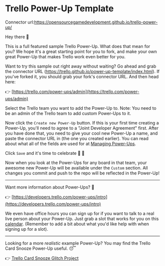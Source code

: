 # Trello Power-Up Template

Connector url:https://opensourcegamedevelopment.github.io/trello-power-up/

Hey there 👋

This is a full featured sample Trello Power-Up. What does that mean for you? We hope it's a great starting point for you to fork, and make your own great Power-Up that makes Trello work even better for you.

Want to try this sample out right away without waiting? Go ahead and grab the connector URL (https://trello.github.io/power-up-template/index.html). If you've forked it, you should grab your fork's connector URL. And then head here:

👉  [https://trello.com/power-ups/admin](https://trello.com/power-ups/admin)

Select the Trello team you want to add the Power-Up to. Note: You need to be an admin of the Trello team to add custom Power-Ups to it.

Now click the `Create new Power-Up` button. If this is your first time creating a Power-Up, you'll need to agree to a "Joint Developer Agreement" first. After you have done that, you need to give your cool new Power-Up a name, and paste the connector URL in (the one you created earlier). You can read about what all of the fields are used for at [Managing Power-Ups](https://developers.trello.com/v1.0/docs/managing-power-ups).

Click `Save` and it's time to celebrate 🎉 🎊

Now when you look at the Power-Ups for any board in that team, your awesome new Power-Up will be available under the `Custom` section. All changes you commit and push to the repo will be reflected in the Power-Up!

---

Want more information about Power-Ups? 🤔

👉  [https://developers.trello.com/power-ups/intro](https://developers.trello.com/power-ups/intro)

We even have office hours you can sign up for if you want to talk to a real live person about your Power-Up. Just grab a slot that works for you on this [calendar](https://calendar.google.com/calendar/selfsched?sstoken=UU5DczNLUkNIbk5ifGRlZmF1bHR8YzJmZWM4YWM0NTgxMTE1NmRmMzgxNzMwODRjYzEwZGU). (Remember to add a bit about what you'd like help with when signing up for a slot).

---

Looking for a more _realistic_ example Power-Up? You may find the Trello Card Snooze Power-Up useful. 😴

👉  [Trello Card Snooze Glitch Project](https://glitch.com/edit/#!/trellocardsnooze)
